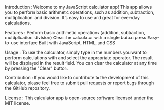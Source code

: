 Introduction :
Welcome to my JavaScript calculator app! This app allows you to perform basic arithmetic operations, such as addition, subtraction, multiplication, and division. It's easy to use and great for everyday calculations.

Features :
Perform basic arithmetic operations (addition, subtraction, multiplication, division)
Clear the calculator with a single button press
Easy-to-use interface
Built with JavaScript, HTML, and CSS

Usage :
To use the calculator, simply type in the numbers you want to perform calculations with and select the appropriate operator. The result will be displayed in the result field. You can clear the calculator at any time by pressing the "Clear" button.

Contribution :
If you would like to contribute to the development of this calculator, please feel free to submit pull requests or report bugs through the GitHub repository.

License :
This calculator app is open-source software licensed under the MIT license.




